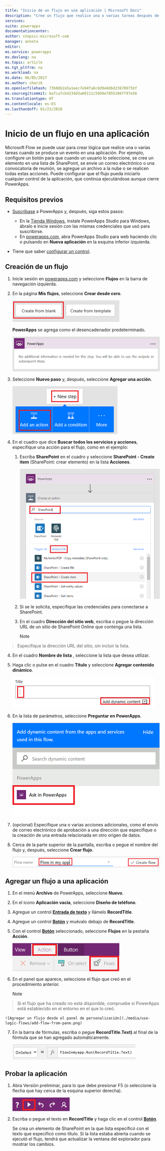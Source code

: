 ```yaml
---
title: "Inicio de un flujo en una aplicación | Microsoft Docs"
description: "Cree un flujo que realice una o varias tareas después de que un evento, como la selección de un botón por parte de un usuario, se produzca en una aplicación."
services: 
suite: powerapps
documentationcenter: 
author: stepsic-microsoft-com
manager: anneta
editor: 
ms.service: powerapps
ms.devlang: na
ms.topic: article
ms.tgt_pltfrm: na
ms.workload: na
ms.date: 06/05/2017
ms.author: sharik
ms.openlocfilehash: 73b08b2a5a1eec7e94fa8c8d9e8d6d23870975bf
ms.sourcegitcommit: 6afca7cb4234d3a60111c5950e7855106ff97e56
ms.translationtype: HT
ms.contentlocale: es-ES
ms.lasthandoff: 01/23/2018
---
```

# <a name="start-a-flow-in-an-app"></a>Inicio de un flujo en una aplicación
Microsoft Flow se puede usar para crear lógica que realice una o varias tareas cuando se produce un evento en una aplicación. Por ejemplo, configure un botón para que cuando un usuario lo seleccione, se cree un elemento en una lista de SharePoint, se envíe un correo electrónico o una convocatoria de reunión, se agregue un archivo a la nube o se realicen todas estas acciones. Puede configurar que el flujo pueda iniciarlo cualquier control de la aplicación, que continúa ejecutándose aunque cierre PowerApps.

## <a name="prerequisites"></a>Requisitos previos

* [Suscríbase](signup-for-powerapps.md) a PowerApps y, después, siga estos pasos:

  * En la [Tienda Windows](http://aka.ms/powerappsinstall), instale PowerApps Studio para Windows, ábralo e inicie sesión con las mismas credenciales que usó para suscribirse.
  * En [powerapps.com](http://web.powerapps.com), abra PowerApps Studio para web haciendo clic o pulsando en **Nueva aplicación** en la esquina inferior izquierda.
* Tiene que saber [configurar un control](add-configure-controls.md).

## <a name="create-a-flow"></a>Creación de un flujo
1. Inicie sesión en [powerapps.com](http://web.powerapps.com) y seleccione **Flujos** en la barra de navegación izquierda.

2. En la página **Mis flujos**, seleccione **Crear desde cero**.

    ![Opción para crear un flujo sin usar una plantilla](./media/use-logic-flows/create-from-blank.png)

    **PowerApps** se agrega como el desencadenador predeterminado.

    ![PowerApps como desencadenador que inicia el flujo](./media/use-logic-flows/set-trigger.png)

3. Seleccione **Nuevo paso** y, después, seleccione **Agregar una acción**.

    ![Opción para agregar una sección](./media/use-logic-flows/add-action.png)

4. En el cuadro que dice **Buscar todos los servicios y acciones**, especifique una acción para el flujo, como en el ejemplo:

   1. Escriba **SharePoint** en el cuadro y seleccione **SharePoint - Create item** (SharePoint: crear elemento) en la lista **Acciones**.

       ![Opción para crear un elemento de SharePoint](./media/use-logic-flows/create-sharepoint-item.png)

   2. Si se le solicita, especifique las credenciales para conectarse a SharePoint.

   3. En el cuadro **Dirección del sitio web**, escriba o pegue la dirección URL de un sitio de SharePoint Online que contenga una lista.

       > [!NOTE]
> Especifique la dirección URL del sitio, sin incluir la lista.

   4. En el cuadro **Nombre de lista** , seleccione la lista que desea utilizar.

   5. Haga clic o pulse en el cuadro **Título** y seleccione **Agregar contenido dinámico**.

       ![Agregar el parámetro Preguntar en PowerApps al campo Título](./media/use-logic-flows/ask-in-powerapps.png)

   6. En la lista de parámetros, seleccione **Preguntar en PowerApps**.

       ![Agregar parámetro](./media/use-logic-flows/add-parameter.png)

5. (opcional) Especifique una o varias acciones adicionales, como el envío de correo electrónico de aprobación a una dirección que especifique o la creación de una entrada relacionada en otro origen de datos.

6. Cerca de la parte superior de la pantalla, escriba o pegue el nombre del flujo y, después, seleccione **Crear flujo**.

    ![Asignar un nombre y guardar el flujo](./media/use-logic-flows/name-flow.png)

## <a name="add-a-flow-to-an-app"></a>Agregar un flujo a una aplicación
1. En el menú **Archivo** de PowerApps, seleccione **Nuevo**.

2. En el icono **Aplicación vacía**, seleccione **Diseño de teléfono**.

3. Agregue un control **[Entrada de texto](controls/control-text-input.md)** y llámelo **RecordTitle**.

4. Agregue un control **[Botón](controls/control-button.md)** y muévalo debajo de **RecordTitle**.

5. Con el control **[Botón](controls/control-button.md)** seleccionado, seleccione **Flujos** en la pestaña **Acción**.

    ![Opción Flujos en la pestaña Acción](./media/use-logic-flows/action-tab.png)

6. En el panel que aparece, seleccione el flujo que creó en el procedimiento anterior.

    > [!NOTE]
> Si el flujo que ha creado no está disponible, compruebe si PowerApps está establecido en el entorno en el que lo creó.

    ![Agregar un flujo desde el panel de personalización](./media/use-logic-flows/add-flow-from-pane.png)

7. En la barra de fórmulas, escriba o pegue **RecordTitle.Text)** al final de la fórmula que se han agregado automáticamente.

    ![Propiedad AlSeleccionar que incluye el flujo](./media/use-logic-flows/onselect-with-flow.png)

## <a name="test-the-flow"></a>Probar la aplicación
1. Abra Versión preliminar, para lo que debe presionar F5 (o seleccione la flecha que hay cerca de la esquina superior derecha).

    ![Propiedad AlSeleccionar que incluye el flujo](./media/use-logic-flows/open-preview.png)

2. Escriba o pegue el texto en **RecordTitle** y haga clic en el control **[Botón](controls/control-button.md)**.

    Se crea un elemento de SharePoint en la que lista especificó con el texto que especificó como título. Si la lista estaba abierta cuando se ejecutó el flujo, tendrá que actualizar la ventana del explorador para mostrar los cambios.
